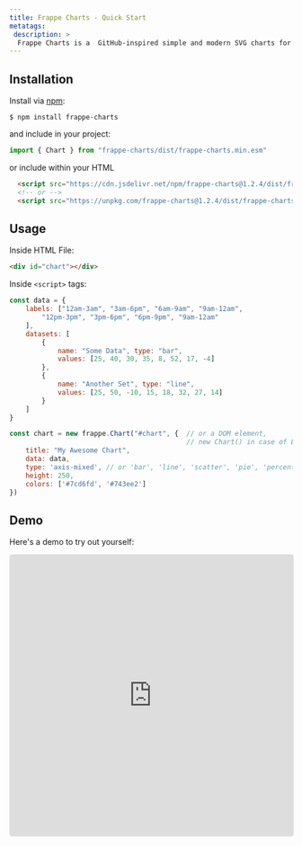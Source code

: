 ```yaml
---
title: Frappe Charts - Quick Start
metatags:
 description: >
  Frappe Charts is a  GitHub-inspired simple and modern SVG charts for the web with zero dependencies.
---
```


## Installation
Install via [npm](https://www.npmjs.com/get-npm):

```console
$ npm install frappe-charts
```

and include in your project:
```js
import { Chart } from "frappe-charts/dist/frappe-charts.min.esm"
```

or include within your HTML

```html
  <script src="https://cdn.jsdelivr.net/npm/frappe-charts@1.2.4/dist/frappe-charts.min.iife.js"></script>
  <!-- or -->
  <script src="https://unpkg.com/frappe-charts@1.2.4/dist/frappe-charts.min.iife.js"></script>
```

## Usage

Inside HTML File:

```html
<div id="chart"></div>
```

Inside `<script>` tags:

```js
const data = {
    labels: ["12am-3am", "3am-6pm", "6am-9am", "9am-12am",
        "12pm-3pm", "3pm-6pm", "6pm-9pm", "9am-12am"
    ],
    datasets: [
        {
            name: "Some Data", type: "bar",
            values: [25, 40, 30, 35, 8, 52, 17, -4]
        },
        {
            name: "Another Set", type: "line",
            values: [25, 50, -10, 15, 18, 32, 27, 14]
        }
    ]
}

const chart = new frappe.Chart("#chart", {  // or a DOM element,
                                            // new Chart() in case of ES6 module with above usage
    title: "My Awesome Chart",
    data: data,
    type: 'axis-mixed', // or 'bar', 'line', 'scatter', 'pie', 'percentage'
    height: 250,
    colors: ['#7cd6fd', '#743ee2']
})
```

## Demo
Here's a demo to try out yourself:
<iframe
    class="mt-3"
    src="https://codesandbox.io/embed/frappe-charts-demo-viqud?autoresize=1&codemirror=1&fontsize=14"
    style="width:100%; height:500px; border: 1px solid rgba(0, 0, 0, 0.125); border-radius: 4px; overflow:hidden;"
    title="frappe-charts-demo"
    allow="accelerometer; ambient-light-sensor; camera; encrypted-media; geolocation; gyroscope; hid; microphone; midi; payment; usb; vr; xr-spatial-tracking"
    sandbox="allow-forms allow-modals allow-popups allow-presentation allow-same-origin allow-scripts"
></iframe>